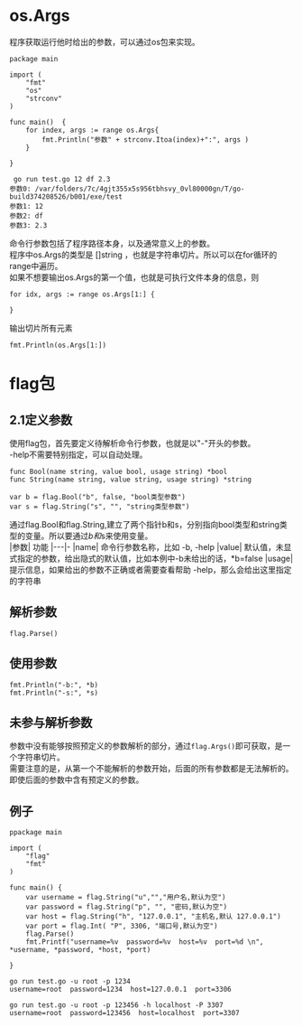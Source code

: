 # os.Args
程序获取运行他时给出的参数，可以通过os包来实现。
```
package main

import (
	"fmt"
	"os"
	"strconv"
)

func main()  {
	for index, args := range os.Args{
		fmt.Println("参数" + strconv.Itoa(index)+":", args )
	}

}
```
```
 go run test.go 12 df 2.3
参数0: /var/folders/7c/4gjt355x5s956tbhsvy_0vl80000gn/T/go-build374208526/b001/exe/test
参数1: 12
参数2: df
参数3: 2.3
```
命令行参数包括了程序路径本身，以及通常意义上的参数。  
程序中os.Args的类型是 []string ，也就是字符串切片。所以可以在for循环的range中遍历。  
如果不想要输出os.Args的第一个值，也就是可执行文件本身的信息，则
```
for idx, args := range os.Args[1:] { 

}
```
输出切片所有元素
```
fmt.Println(os.Args[1:])
```
# flag包
## 2.1定义参数
使用flag包，首先要定义待解析命令行参数，也就是以"-"开头的参数。  
-help不需要特别指定，可以自动处理。
```
func Bool(name string, value bool, usage string) *bool
func String(name string, value string, usage string) *string
```
```
var b = flag.Bool("b", false, "bool类型参数")
var s = flag.String("s", "", "string类型参数")
```

通过flag.Bool和flag.String,建立了两个指针b和s，分别指向bool类型和string类型的变量。所以要通过*b和*s来使用变量。  
|参数|	功能
|---|-
|name|	命令行参数名称，比如 -b, -help
|value|	默认值，未显式指定的参数，给出隐式的默认值，比如本例中-b未给出的话，*b=false
|usage|	提示信息，如果给出的参数不正确或者需要查看帮助 -help，那么会给出这里指定的字符串
## 解析参数
```
flag.Parse()
```
## 使用参数
```
fmt.Println("-b:", *b)
fmt.Println("-s:", *s)
```
## 未参与解析参数
参数中没有能够按照预定义的参数解析的部分，通过`flag.Args()`即可获取，是一个字符串切片。  
需要注意的是，从第一个不能解析的参数开始，后面的所有参数都是无法解析的。即使后面的参数中含有预定义的参数。

## 例子
```
ppackage main

import (
	"flag"
	"fmt"
)

func main() {
	var username = flag.String("u","","用户名,默认为空")
	var password = flag.String("p", "", "密码,默认为空")
	var host = flag.String("h", "127.0.0.1", "主机名,默认 127.0.0.1")
	var port = flag.Int( "P", 3306, "端口号,默认为空")
	flag.Parse()
	fmt.Printf("username=%v  password=%v  host=%v  port=%d \n", *username, *password, *host, *port)

}

go run test.go -u root -p 1234
username=root  password=1234  host=127.0.0.1  port=3306 

go run test.go -u root -p 123456 -h localhost -P 3307
username=root  password=123456  host=localhost  port=3307 
```
